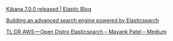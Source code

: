 
[Kibana 7.0.0 released | Elastic Blog](https://www.elastic.co/blog/kibana-7-0-0-released)



[Building an advanced search engine powered by Elasticsearch](https://info.elastic.co/app-search-trial-v5.html?blade=elastic-adwords&hulk=cpc&ultron=app-search-trial&camp=rmk-appsearch&src=adwords&mdm=cpc&trm=&gclid=EAIaIQobChMIi5DhvpbS4AIVDo5-Ch3qmg4ZEAEYASAAEgI6D_D_BwE)



[TL;DR AWS — Open Distro Elasticsearch – Mayank Patel – Medium](https://medium.com/@maxy_ermayank/tl-dr-aws-open-distro-elasticsearch-fc642f0e592a)


